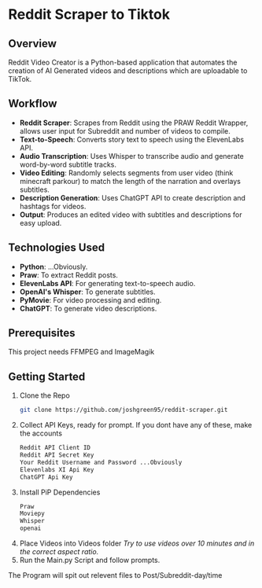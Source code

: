 # Reddit Scraper to Tiktok 
## Overview

Reddit Video Creator is a Python-based application that automates the creation of AI Generated videos and descriptions which are uploadable to TikTok. 

## Workflow

- **Reddit Scraper**: Scrapes from Reddit using the PRAW Reddit Wrapper, allows user input for Subreddit and number of videos to compile.
- **Text-to-Speech**: Converts story text to speech using the ElevenLabs API.
- **Audio Transcription**: Uses Whisper to transcribe audio and generate word-by-word subtitle tracks.
- **Video Editing**: Randomly selects segments from user video (think minecraft parkour) to match the length of the narration and overlays subtitles.
- **Description Generation**: Uses ChatGPT API to create description and hashtags for videos.
- **Output**: Produces an edited video with subtitles and descriptions for easy upload.

## Technologies Used

- **Python**: ...Obviously.
- **Praw**: To extract Reddit posts.
- **ElevenLabs API**: For generating text-to-speech audio.
- **OpenAI's Whisper**: To generate subtitles.
- **PyMovie**: For video processing and editing.
- **ChatGPT**: To generate video descriptions.

## Prerequisites
This project needs FFMPEG and ImageMagik

## Getting Started
1. Clone the Repo
   ```sh
   git clone https://github.com/joshgreen95/reddit-scraper.git
   ```
2. Collect API Keys, ready for prompt. If you dont have any of these, make the accounts
   ```sh
   Reddit API Client ID
   Reddit API Secret Key
   Your Reddit Username and Password ...Obviously
   Elevenlabs XI Api Key
   ChatGPT Api Key
   ```
3. Install PiP Dependencies
   ```sh
   Praw
   Moviepy
   Whisper
   openai
   ```
4. Place Videos into Videos folder *Try to use videos over 10 minutes and in the correct aspect ratio.*
5. Run the Main.py Script and follow prompts.

The Program will spit out relevent files to Post/Subreddit-day/time
